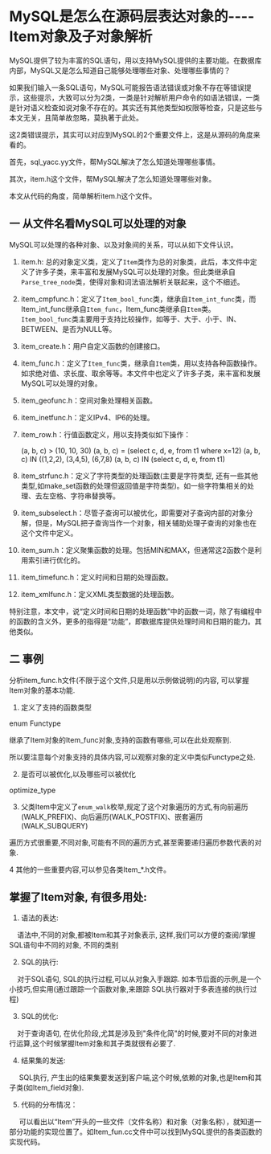 # MySQL是怎么在源码层表达对象的----Item对象及子对象解析

MySQL提供了较为丰富的SQL语句，用以支持MySQL提供的主要功能。在数据库内部，MySQL又是怎么知道自己能够处理哪些对象、处理哪些事情的？

如果我们输入一条SQL语句，MySQL可能报告语法错误或对象不存在等错误提示，这些提示，大致可以分为2类，一类是针对解析用户命令的如语法错误，一类是针对语义检查如说对象不存在的。其实还有其他类型如权限等检查，只是这些与本文无关，且简单故忽略，莫执著于此处。

这2类错误提示，其实可以对应到MySQL的2个重要文件上，这是从源码的角度来看的。

首先，sql_yacc.yy文件，帮MySQL解决了怎么知道处理哪些事情。

其次，item.h这个文件，帮MySQL解决了怎么知道处理哪些对象。

本文从代码的角度，简单解析item.h这个文件。

## 一 从文件名看MySQL可以处理的对象

MySQL可以处理的各种对象、以及对象间的关系，可以从如下文件认识。

1. item.h: 总的对象定义类，定义了`Item`类作为总的对象类，此后，本文件中定义了许多子类，来丰富和发展MySQL可以处理的对象。但此类继承自`Parse_tree_node`类，使得对象和词法语法解析关联起来，这个不细述。

2. item_cmpfunc.h：定义了`Item_bool_func`类，继承自`Item_int_func`类，而Item_int_func继承自`Item_func`，Item_func类继承自`Item`类。`Item_bool_func`类主要用于支持比较操作，如等于、大于、小于、IN、BETWEEN、是否为NULL等。

3. item_create.h：用户自定义函数的创建接口。

4. item_func.h：定义了`Item_func`类，继承自`Item`类，用以支持各种函数操作。如求绝对值、求长度、取余等等。本文件中也定义了许多子类，来丰富和发展MySQL可以处理的对象。

5. item_geofunc.h：空间对象处理相关函数。

6. item_inetfunc.h：定义IPv4、IP6的处理。

7. item_row.h：行值函数定义，用以支持类似如下操作：

    (a, b, c) > (10, 10, 30)
    (a, b, c) = (select c, d, e, from t1 where x=12)
    (a, b, c) IN ((1,2,2), (3,4,5), (6,7,8)
    (a, b, c) IN (select c, d, e, from t1)

8. item_strfunc.h：定义了字符类型的处理函数(主要是字符类型, 还有一些其他类型,如make_set函数的处理但返回值是字符类型)。如一些字符集相关的处理、去左空格、字符串替换等。

9. item_subselect.h：尽管子查询可以被优化，即需要对子查询内部的对象分解，但是，MySQL把子查询当作一个对象，相关辅助处理子查询的对象也在这个文件中定义。

10. item_sum.h：定义聚集函数的处理。包括MIN和MAX，但通常这2函数个是利用索引进行优化的。

11. item_timefunc.h：定义时间和日期的处理函数。

12. item_xmlfunc.h：定义XML类型数据的处理函数。

特别注意，本文中，说“定义时间和日期的处理函数”中的函数一词，除了有编程中的函数的含义外，更多的指得是“功能”，即数据库提供处理时间和日期的能力。其他类似。

## 二 事例

分析item_func.h文件(不限于这个文件,只是用以示例做说明)的内容, 可以掌握Item对象的基本功能.

1. 定义了支持的函数类型

enum Functype

继承了Item对象的Item_func对象,支持的函数有哪些,可以在此处观察到.

所以要注意每个对象支持的具体内容,可以观察对象的定义中类似Functype之处.

2. 是否可以被优化,以及哪些可以被优化

optimize_type

3. 父类Item中定义了`enum_walk`枚举,规定了这个对象遍历的方式,有向前遍历(WALK_PREFIX)、向后遍历(WALK_POSTFIX)、嵌套遍历(WALK_SUBQUERY)

遍历方式很重要,不同对象,可能有不同的遍历方式,甚至需要递归遍历参数代表的对象.

4 其他的一些重要内容,可以参见各类Item_*.h文件。

## 掌握了Item对象, 有很多用处:

1. 语法的表达:

    语法中,不同的对象,都被Item和其子对象表示, 这样,我们可以方便的查阅/掌握SQL语句中不同的对象, 不同的类别

2. SQL的执行:

    对于SQL语句, SQL的执行过程,可以从对象入手跟踪. 如本节后面的示例,是一个小技巧,但实用(通过跟踪一个函数对象,来跟踪 SQL执行器对于多表连接的执行过程)

3. SQL的优化:

    对于查询语句, 在优化阶段,尤其是涉及到"条件化简"的时候,要对不同的对象进行运算,这个时候掌握Item对象和其子类就很有必要了.

4. 结果集的发送:

     SQL执行, 产生出的结果集要发送到客户端,这个时候,依赖的对象,也是Item和其子类(如Item_field对象).

5. 代码的分布情况：

     可以看出以“Item”开头的一些文件（文件名称）和对象（对象名称），就知道一部分功能的实现位置了。如Item_fun.cc文件中可以找到MySQL提供的各类函数的实现代码。
